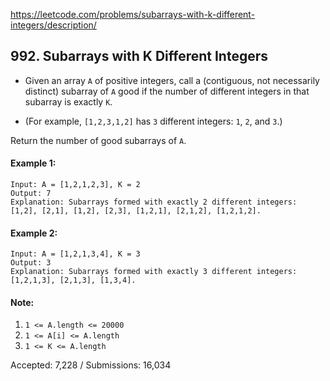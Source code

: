https://leetcode.com/problems/subarrays-with-k-different-integers/description/

## 992. Subarrays with K Different Integers

- Given an array `A` of positive integers, call a (contiguous, not necessarily distinct) subarray of `A` good if the number of different integers in that subarray is exactly `K`.

- (For example, `[1,2,3,1,2]` has `3` different integers: `1`, `2`, and `3`.)

Return the number of good subarrays of `A`.

#### Example 1: 

```
Input: A = [1,2,1,2,3], K = 2
Output: 7
Explanation: Subarrays formed with exactly 2 different integers: [1,2], [2,1], [1,2], [2,3], [1,2,1], [2,1,2], [1,2,1,2].
```

#### Example 2: 

```
Input: A = [1,2,1,3,4], K = 3
Output: 3
Explanation: Subarrays formed with exactly 3 different integers: [1,2,1,3], [2,1,3], [1,3,4].
```

#### Note:
1. `1 <= A.length <= 20000`
2. `1 <= A[i] <= A.length`
3. `1 <= K <= A.length`

Accepted: 7,228 / Submissions: 16,034
